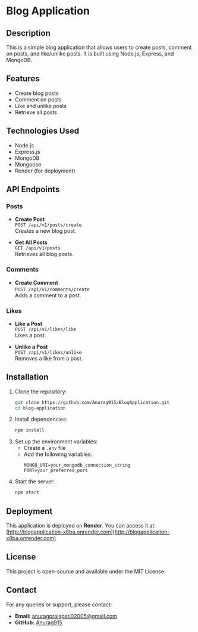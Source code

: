 # Blog Application

## Description
This is a simple blog application that allows users to create posts, comment on posts, and like/unlike posts. It is built using Node.js, Express, and MongoDB.

## Features
- Create blog posts
- Comment on posts
- Like and unlike posts
- Retrieve all posts

## Technologies Used
- Node.js
- Express.js
- MongoDB
- Mongoose
- Render (for deployment)

## API Endpoints

### Posts
- **Create Post**  
  `POST /api/v1/posts/create`  
  Creates a new blog post.
  
- **Get All Posts**  
  `GET /api/v1/posts`  
  Retrieves all blog posts.

### Comments
- **Create Comment**  
  `POST /api/v1/comments/create`  
  Adds a comment to a post.

### Likes
- **Like a Post**  
  `POST /api/v1/likes/like`  
  Likes a post.
  
- **Unlike a Post**  
  `POST /api/v1/likes/unlike`  
  Removes a like from a post.

## Installation
1. Clone the repository:
   ```sh
   git clone https://github.com/Anurag915/BlogApplication.git
   cd blog-application
   ```
2. Install dependencies:
   ```sh
   npm install
   ```
3. Set up the environment variables:
   - Create a `.env` file
   - Add the following variables:
     ```env
     MONGO_URI=your_mongodb_connection_string
     PORT=your_preferred_port
     ```
4. Start the server:
   ```sh
   npm start
   ```

## Deployment
This application is deployed on **Render**. You can access it at:
[http://blogapplication-x8ba.onrender.com](http://blogapplication-x8ba.onrender.com)

## License
This project is open-source and available under the MIT License.

## Contact
For any queries or support, please contact: 
- **Email:** anuragprajapati02005@gmail.com
- **GitHub:** [Anurag915](https://github.com/Anurag915)